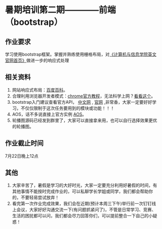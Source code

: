 # 暑期培训第二期————前端（bootstrap）

## 作业要求

学习使用bootstrap框架。掌握并熟练使用栅格布局，对[《计算机与信息学院英文官网首页》](http://cs.henu.edu.cn/english.htm)做进一步的响应式处理
## 相关资料
1. 网站响应式布局：[百度百科](https://baike.baidu.com/item/%E5%93%8D%E5%BA%94%E5%BC%8F%E7%BD%91%E9%A1%B5%E8%AE%BE%E8%AE%A1)。
2. 合理利用浏览器开发者模式：[chrome官方教程](https://developers.google.com/web/tools/chrome-devtools?hl=zh-cn)，无法科学上网？[看看这个](https://www.html.cn/doc/chrome-devtools/)。
3. bootstrap入门建议查看官方API，  [中文网](https://www.bootcss.com/)  ,   [官网](https://getbootstrap.com/2.3.2/)     ,非常香，大家一定要好好学习，不仅仅限制于这次任务要用到的模块或功能！！！
4. AOS，话不多说直接上官方实例     [AOS](https://michalsnik.github.io/aos/)。
5. 轮播图源码已经发到群里了，大家可以直接拿来用，也可以自行选择效果更优的轮播图。
## 作业截止时间
7月22日晚上12点
## 其他
1. 大家辛苦了，暑假是学习的大好时光，大家一定要充分利用好暑假的时间，有其他事情不能按时完成作业的，可以私聊学长学姐或同学，我们都会帮助你的，不要轻易尝试放弃！
2. 看完第一次作业完成效果，我们会在近期(预计本周三下午)举行前一次钉钉线上会议，大家好好沟通交流一下(有问题抓紧问了)，不管是日常学习、竞赛、生活的困扰都可以问，我们都会尽力回答你们，可以提前整合一下自己的小疑惑！
